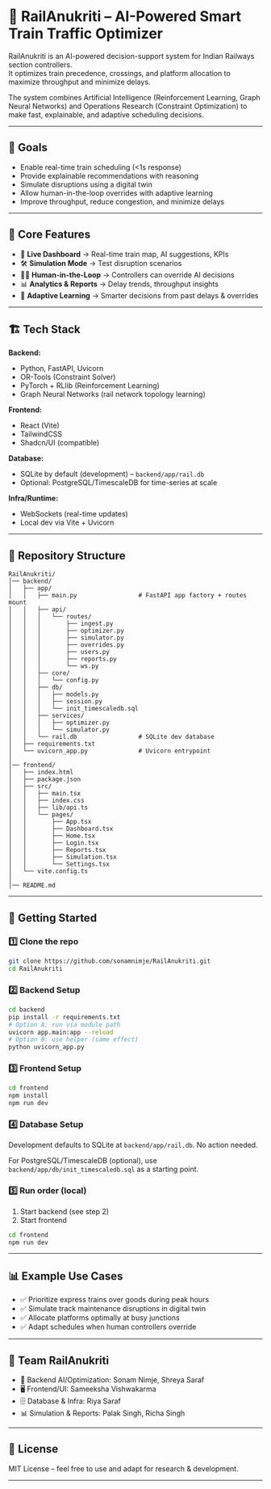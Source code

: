 # 🚆 RailAnukriti – AI-Powered Smart Train Traffic Optimizer
RailAnukriti is an AI-powered decision-support system for Indian Railways section controllers.  
It optimizes train precedence, crossings, and platform allocation to maximize throughput and minimize delays.

The system combines Artificial Intelligence (Reinforcement Learning, Graph Neural Networks) and Operations Research (Constraint Optimization) to make fast, explainable, and adaptive scheduling decisions.

---

## 🎯 Goals
- Enable real-time train scheduling (<1s response)
- Provide explainable recommendations with reasoning
- Simulate disruptions using a digital twin
- Allow human-in-the-loop overrides with adaptive learning
- Improve throughput, reduce congestion, and minimize delays

---

## 🌟 Core Features
- 📍 **Live Dashboard** → Real-time train map, AI suggestions, KPIs
- 🛠 **Simulation Mode** → Test disruption scenarios
- 🧑‍✈️ **Human-in-the-Loop** → Controllers can override AI decisions
- 📊 **Analytics & Reports** → Delay trends, throughput insights
- 🤖 **Adaptive Learning** → Smarter decisions from past delays & overrides

---

## 🏗 Tech Stack

**Backend:**
- Python, FastAPI, Uvicorn
- OR-Tools (Constraint Solver)
- PyTorch + RLlib (Reinforcement Learning)
- Graph Neural Networks (rail network topology learning)

**Frontend:**
- React (Vite)
- TailwindCSS
- Shadcn/UI (compatible)

**Database:**
- SQLite by default (development) – `backend/app/rail.db`
- Optional: PostgreSQL/TimescaleDB for time-series at scale

**Infra/Runtime:**
- WebSockets (real-time updates)
- Local dev via Vite + Uvicorn

---

## 📂 Repository Structure
```text
RailAnukriti/
│── backend/
│   ├── app/
│   │   ├── main.py                 # FastAPI app factory + routes mount
│   │   ├── api/
│   │   │   └── routes/
│   │   │       ├── ingest.py
│   │   │       ├── optimizer.py
│   │   │       ├── simulator.py
│   │   │       ├── overrides.py
│   │   │       ├── users.py
│   │   │       ├── reports.py
│   │   │       └── ws.py
│   │   ├── core/
│   │   │   └── config.py
│   │   ├── db/
│   │   │   ├── models.py
│   │   │   ├── session.py
│   │   │   └── init_timescaledb.sql
│   │   ├── services/
│   │   │   ├── optimizer.py
│   │   │   └── simulator.py
│   │   └── rail.db                 # SQLite dev database
│   ├── requirements.txt
│   └── uvicorn_app.py              # Uvicorn entrypoint
│
│── frontend/
│   ├── index.html
│   ├── package.json
│   ├── src/
│   │   ├── main.tsx
│   │   ├── index.css
│   │   ├── lib/api.ts
│   │   └── pages/
│   │       ├── App.tsx
│   │       ├── Dashboard.tsx
│   │       ├── Home.tsx
│   │       ├── Login.tsx
│   │       ├── Reports.tsx
│   │       ├── Simulation.tsx
│   │       └── Settings.tsx
│   └── vite.config.ts
│
│── README.md
```

---

## 🚀 Getting Started

### 1️⃣ Clone the repo
```bash
git clone https://github.com/sonamnimje/RailAnukriti.git
cd RailAnukriti
```

### 2️⃣ Backend Setup
```bash
cd backend
pip install -r requirements.txt
# Option A: run via module path
uvicorn app.main:app --reload
# Option B: use helper (same effect)
python uvicorn_app.py
```

### 3️⃣ Frontend Setup
```bash
cd frontend
npm install
npm run dev
```

### 4️⃣ Database Setup
Development defaults to SQLite at `backend/app/rail.db`. No action needed.

For PostgreSQL/TimescaleDB (optional), use `backend/app/db/init_timescaledb.sql` as a starting point.

### 5️⃣ Run order (local)
1. Start backend (see step 2)
2. Start frontend
```bash
cd frontend
npm run dev
```

---

## 📊 Example Use Cases

- ✅ Prioritize express trains over goods during peak hours
- ✅ Simulate track maintenance disruptions in digital twin
- ✅ Allocate platforms optimally at busy junctions
- ✅ Adapt schedules when human controllers override

---

## 🤝 Team RailAnukriti

- 🚆 Backend AI/Optimization: Sonam Nimje, Shreya Saraf
- 🖥 Frontend/UI: Sameeksha Vishwakarma
- 🗄 Database & Infra: Riya Saraf
- 📊 Simulation & Reports: Palak Singh, Richa Singh

---

## 📜 License

MIT License – feel free to use and adapt for research & development.

---

